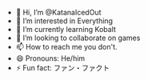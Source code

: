 - 👋 Hi, I’m @KatanaIcedOut
- 👀 I’m interested in Everything
- 🌱 I’m currently learning Kobalt
- 💞️ I’m looking to collaborate on games
- 📫 How to reach me you don't.
- 😄 Pronouns: He/him
- ⚡ Fun fact: ファン・ファクト
<!---
KatanaIcedOut/KatanaIcedOut is a ✨ special ✨ repository because its `README.md` (this file) appears on your GitHub profile.
You can click the Preview link to take a look at your changes.
--->

